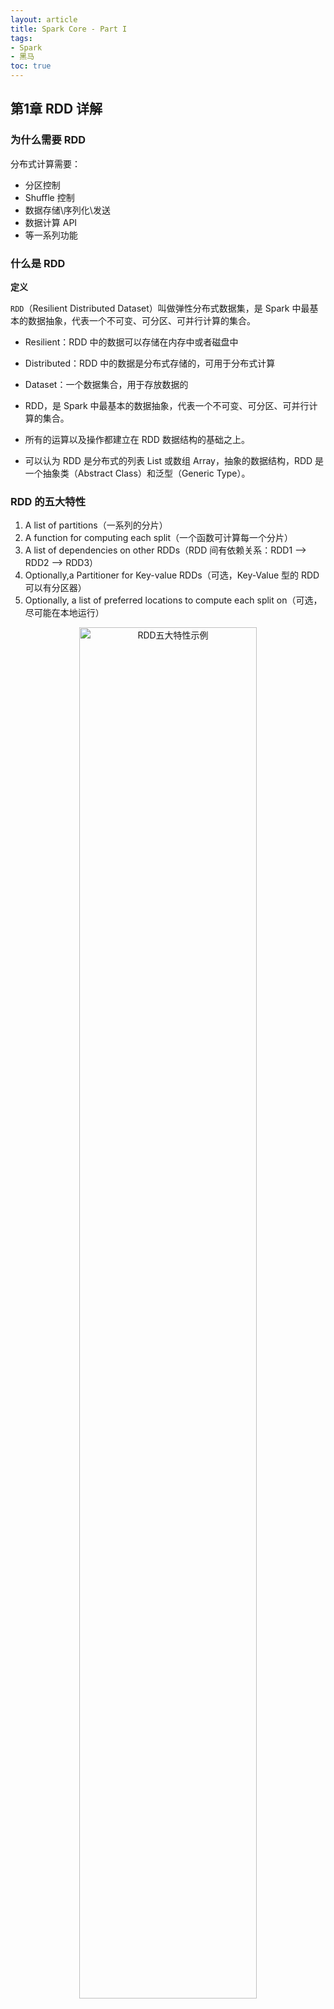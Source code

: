 ```yaml
---
layout: article
title: Spark Core - Part I
tags: 
- Spark
- 黑马
toc: true
---
```


## 第1章 RDD 详解

### 为什么需要 RDD

分布式计算需要：

- 分区控制
- Shuffle 控制
- 数据存储\序列化\发送
- 数据计算 API
- 等一系列功能

### 什么是 RDD

**定义**

`RDD`（Resilient Distributed Dataset）叫做弹性分布式数据集，是 Spark 中最基本的数据抽象，代表一个不可变、可分区、可并行计算的集合。

- Resilient：RDD 中的数据可以存储在内存中或者磁盘中
- Distributed：RDD 中的数据是分布式存储的，可用于分布式计算
- Dataset：一个数据集合，用于存放数据的

- RDD，是 Spark 中最基本的数据抽象，代表一个不可变、可分区、可并行计算的集合。
- 所有的运算以及操作都建立在 RDD 数据结构的基础之上。
- 可以认为 RDD 是分布式的列表 List 或数组 Array，抽象的数据结构，RDD 是一个抽象类（Abstract Class）和泛型（Generic Type）。

### RDD 的五大特性

1. A list of partitions（一系列的分片）
2. A function for computing each split（一个函数可计算每一个分片）
3. A list of dependencies on other RDDs（RDD 间有依赖关系：RDD1 --> RDD2 --> RDD3）
4. Optionally,a Partitioner for Key-value RDDs（可选，Key-Value 型的 RDD 可以有分区器）
5. Optionally, a list of preferred locations to compute each split on（可选，尽可能在本地运行）

<div align="center">
	<img src="https://raw.githubusercontent.com/cocotwp/cocotwp.github.io/master/assets/images/sparkcore/RDD五大特性示例.png" alt="RDD五大特性示例" width="75%" />
</div>

## 第2章 RDD 编程入门

### RDD 的创建

#### 并行化创建（集合对象）

API：
```python
SparkContext.parallelize(_c_, _numSlices=None_)
```

代码：
```python
from pyspark import SparkConf, SparkContext

if __name__ == '__main__':
    conf = SparkConf().setAppName('myApp').setMaster('local')
    sc = SparkContext(conf=conf)

    rdd = sc.parallelize([1, 2, 3, 4, 5, 6, 7, 8, 9])  # 默认分区数
    print(rdd.getNumPartitions())

    rdd = sc.parallelize([1, 2, 3, 4, 5, 6, 7, 8, 9], 3)  # 指定分区数
    print(rdd.getNumPartitions())

    print(rdd.collect())
```

#### 读取外部数据源

API：
```python
SparkContext.textFile(_name_, _minPartitions=None_, _use_unicode=True_)
```

支持本地文件、HDFS、S3协议

代码：
```python
from pyspark import SparkConf, SparkContext

if __name__ == '__main__':
    conf = SparkConf().setAppName('myApp').setMaster('local')
    sc = SparkContext(conf=conf)

    sc.setLogLevel('INFO')

    file_rdd1 = sc.textFile('./data/input/words.txt')
    print(file_rdd1.getNumPartitions())
    print(file_rdd1.collect())

    file_rdd2 = sc.textFile('./data/input/words.txt', 3)
    print(file_rdd2.getNumPartitions())

    file_rdd3 = sc.textFile('./data/input/words.txt', 100)
    print(file_rdd3.getNumPartitions())
```

API：
```python
SparkContext.wholeTextFiles(path, minPartitions=None, use_unicode=True)
```

适合读取一堆小文件\
同样支持本地文件、HDFS、S3协议

代码：
```python
from pyspark import SparkConf, SparkContext

if __name__ == '__main__':
    conf = SparkConf().setAppName('myApp').setMaster('local')
    sc = SparkContext(conf=conf)

    rdd = sc.wholeTextFiles('./data/input/tiny_files', 3)
    print(rdd.collect())
```

### RDD 算子

**算子是什么**

分布式集合对象上的 API 称为*算子*。

分成两类：
- *转换（Transformation）算子*：返回值仍旧是一个 RDD 的
- *动作（Action）算子*：返回值**不是** RDD 的

> **懒加载**：转换算子只是在构建执行计划，动作算子是一个指令让执行计划开始工作。

### 常用转换算子

#### map

将方法应用到 RDD 中的每个元素

API：
```python
RDD.map(f, preservesPartitioning=False)
```

代码：
```python
from pyspark import SparkConf, SparkContext

if __name__ == '__main__':
    conf = SparkConf().setAppName('myApp').setMaster('local')
    sc = SparkContext(conf=conf)

    rdd = sc.parallelize([1, 2, 3, 4, 5, 6, 7, 8, 9], 3)

    # def double(num):
    #     return num * 2

    # print(rdd.map(double).collect())

    print(rdd.map(lambda x: x * 2).collect())
```

#### flatMap

先进行 map 操作，再进行 **展平** 操作

API：
```python
RDD.flatMap(f, preservesPartitioning=False)
```

代码：
```python
from pyspark import SparkConf, SparkContext

if __name__ == '__main__':
    conf = SparkConf().setAppName('myApp').setMaster('local')
    sc = SparkContext(conf=conf)

    rdd = sc.parallelize(["hello spark", "hello apache", "hello replit"])
    rdd2 = rdd.flatMap(lambda x: x.split(" "))
    print(rdd2.collect())
```

#### reduceByKey

针对 KV 型 RDD，自动按照 key 分组，然后对 value 应用聚合函数。

聚合逻辑如下图：

<div align="center">
	<img src="https://raw.githubusercontent.com/cocotwp/cocotwp.github.io/master/assets/images/sparkcore/reduceByKey算子聚合逻辑.png" alt="reduceByKey算子聚合逻辑" width="50%"/>
</div>

API：
```python
RDD.reduceByKey(func, numPartitions=None, partitionFunc=<function portable_hash>)
```

代码：
```spark
from pyspark import SparkConf, SparkContext

if __name__ == '__main__':
    conf = SparkConf().setAppName('myApp').setMaster('local')
    sc = SparkContext(conf=conf)

    # 实现 WordCount
    rdd = sc.textFile('./data/input/words.txt')
    rdd1 = rdd.flatMap(lambda x: x.split(" "))
    rdd2 = rdd1.map(lambda x: (x, 1))
    rdd3 = rdd2.reduceByKey(lambda a, b: a + b)
    print(rdd3.collect())
```

#### mapValues

针对KV 型 RDD，对 value 应用 map 函数，不影响 key

API：
```python
RDD.mapValues(f)
```

代码：
```python
rdd = sc.parallelize([('a', 1), ('b', 2), ('c', 3)])
print(rdd.mapValues(lambda x: x * 2).collect())
```

#### groupBy

将 RDD 的数据进行分组

API：
```python
RDD.groupBy(f, numPartitions=None, partitionFunc=<function portable_hash>)
```

代码：
```python
rdd = sc.parallelize([('a', 1), ('b', 2), ('c', 1), ('a', 1)])
result = rdd.groupBy(lambda x: x[0])
print(result.map(lambda x: (x[0], list(x[1]))).collect())
```

#### filter

过滤想要保留的数据，返回是 True 的数据被保留，返回时 False 的数据被丢弃

API:
```python
RDD.filter(f)
```

代码：
```python
rdd = sc.parallelize([1, 2, 3, 4, 5, 6, 7, 8, 9], 3)
# 筛选偶数
print(rdd.filter(lambda x: x % 2 == 0).collect())
```

#### distinct 

对 RDD 数据进行去重

API：
```python
RDD.distinct(numPartitions=None)
```

代码：
```python
rdd = sc.parallelize([('a', 1), ('b', 2), ('c', 1), ('a', 1)])
print(rdd.distinct().collect())
```

#### union

一个 RDD 和另一个 RDD 合并

> 只合并，不会去重

> 不同类型的 RDD 也可以合并

API：
```python
RDD.union(other)
```

代码：
```python
rdd1 = sc.parallelize([1, 2, 3])
rdd2 = sc.parallelize(['a', 'b', 'c'])
print(rdd1.union(rdd2).collect())
```

#### join、leftOuterJoin

类似于 SQL 中的 join\
但是，只适用于二元元组，且不能指定关联条件

API：
```python
RDD.join(other, numPartitions=None)
RDD.leftOuterJoin(other, numPartitions=None)
```

代码：
```python
rdd1 = sc.parallelize([('a', 'wang'), ('a', 'li'), ('b', 'zhang'),
					   ('c', 'xu')])
rdd2 = sc.parallelize([('a', 'sales'), ('b', 'tech')])
print(rdd1.join(rdd2).collect())
print(rdd1.leftOuterJoin(rdd2).collect())
```

#### intersection

求两个 RDD 的交集

API：
```python
RDD.intersection(other)
```

代码：
```python
rdd1 = sc.parallelize(['a', 'b', 'c'])
rdd2 = sc.parallelize(['c', 'c', 'd'])
print(rdd1.intersection(rdd2).collect())
```

#### glom

按照分区，将 RDD 划分成 List

 API：
 ```python
 RDD.glom()
 ```
 
代码：
```python
rdd = sc.parallelize([1, 2, 3, 4, 5, 6, 7, 8, 9], 3)
print(rdd.glom().collect())
```

#### groupByKey

针对 KV 型 RDD，自动按照 key 分组

API：
```python
RDD.groupByKey(numPartitions=None, partitionFunc=<function portable_hash>)
```

代码：
```python
rdd = sc.parallelize([('a', 1), ('a',1), ('b',1), ('b',1), ('a',1)])
groupby_rdd = rdd.groupByKey()
print(groupby_rdd.mapValues(lambda x: sum(x)).collect())
```

#### sortBy

对 RDD 进行排序，基于你指定的排序依据

API：
```python
RDD.sortBy(keyfunc, ascending=True, numPartitions=None)
```

代码：
```python
rdd = sc.parallelize([5, 2, 3, 7, 9, 1, 6, 8, 4], 3)
print(rdd.sortBy(lambda x: x, ascending=True, numPartitions=3).collect())
```

#### sortByKey

针对 KV 型 RDD，按照 key 进行排序

API：
```python
RDD.sortByKey(ascending=True, numPartitions=None, keyfunc=<function RDD.<lambda>>)
```

代码：
```python
rdd = sc.parallelize([('a', 1), ('B', 1), ('A', 1), ('b', 1)])
# print(rdd.sortByKey(True).collect())
print(rdd.sortByKey(True, keyfunc=lambda x: str(x).lower()).collect())
```

### 常用动作算子

#### countByKey

统计 key 出现的次数（一般适用于 KV 型 RDD）\
结果为 dict

API：
```python
RDD.countByKey()
```

代码：
```python
rdd = sc.parallelize([('a', 1), ('b', 2), ('c', 1), ('a', 1)])
print(rdd.countByKey())
```

#### collect

将 RDD 各个分区内的数据收集到 Driver 中\
结果为 list 

API：
```python
RDD.collect()
```

#### reduce

对 RDD 数据集按照指定方法进行聚合\
方法中参数和返回值要求类型一致

API：
```python
RDD.reduce(f)
```

代码：
```python
rdd = sc.parallelize([1, 2, 3, 4, 5, 6, 7, 8, 9], 3)
print(rdd.reduce(lambda a, b: a + b))
```

#### fold

和 [[2021-12-10-SparkCore#reduce\|reduce]] 类似，按照指定方法进行聚合，但是是带有初始值的\
这个初始值会作用在：分区内聚合、分区间聚合

API：
```python
RDD.fold(zeroValue, op)
```

代码：
```python
rdd = sc.parallelize([1, 2, 3, 4, 5, 6, 7, 8, 9], 3)
print(rdd.fold(10, lambda a, b: a + b))
```

#### first

取出 RDD 的第一个元素

API：
```python
RDD.first()
```

#### take

取 RDD 中前 N 个元素\
结果为 list

API：
```python
RDD.take(num)
```

#### top

对 RDD 进行降序排序后，取前 N 个

API：
```python
RDD.top(num, key=None)
```

#### count

统计 RDD 中有多少条数据

API：
```python
RDD.count()
```

#### takeSample

随机抽样\
参数 `withReplacement` 表示抽样是否允许放回：True 表示允许，False 表示不允许

API：
```python
RDD.takeSample(withReplacement, num, seed=None)
```

代码：
```python
rdd = sc.parallelize([1, 2, 3, 4, 5, 6, 7, 8, 9], 3)
print(rdd.takeSample(True, 3))
```

#### takeOrdered

对 RDD 排序后取前 N 个\
与 [[2021-12-10-SparkCore#top\|top]] 不同的是，既可以升序（默认），也可以通过可选的方法实现降序

API：
```python
RDD.takeOrdered(num, key=None)
```

代码：
```python
rdd = sc.parallelize([1, 2, 3, 4, 5, 6, 7, 8, 9], 3)
print(rdd.takeOrdered(5))
print(rdd.takeOrdered(5, key=lambda x: -x))
```

#### foreach

和 [[2021-12-10-SparkCore#map\|map]] 类似，将方法应用到 RDD 中的每个元素，**但是**这个方法没有返回值

> 在 Executor 中分布式执行，不需要向 Driver 汇报，因此在某些场景下更加高效。

API：
```python
RDD.foreach(f)
```

代码：
```python
rdd = sc.parallelize([1, 2, 3, 4, 5, 6, 7, 8, 9], 3)
rdd.foreach(lambda x: print(x))
```

#### saveAsTextFile

将 RDD 的数据写入到文本文件中，支持本地文件、HDFS 等

> 和 foreach 类似，由 Executor 分布式执行，是不经过 Driver 的

API：
```python
RDD.saveAsTextFile(path, compressionCodecClass=None)
```

### 分区操作算子

#### mapPartitions

与 [[2021-12-10-SparkCore#map\|map]] 不同的是，mapPartitions 中传送的是每个分区的数据，作为一个迭代器（iterator）对象传入过来。

 API：
 ```python
 RDD.mapPartitions(f, preservesPartitioning=False)
 ```
 
 代码：
 ```python
 rdd = sc.parallelize([1, 2, 3, 4, 5, 6, 7, 8, 9], 3)

def f(iterator): 
	yield sum(iterator)

print(rdd.mapPartitions(f).collect())
```

#### foreachPartition

和 [[2021-12-10-SparkCore#foreach\|foreach]] 类似，但一次处理的是一整个分区数据

API：
```python
RDD.foreachPartition(f)
```

代码：
```python
rdd = sc.parallelize([1, 2, 3, 4, 5, 6, 7, 8, 9], 3)

def f(iterator): 
	for i in iterator:
		print(i * 2)

rdd.foreachPartition(f)
```

#### partitionBy

对 RDD 进行自定义分区操作

API：
```python
RDD.partitionBy(numPartitions, partitionFunc=<function portable_hash>)
```

代码：
```python
rdd = sc.parallelize([1, 2, 3, 4, 5, 6, 7, 8, 9], 3)
rdd = rdd.map(lambda x: (x, 1))
print(rdd.partitionBy(2, partitionFunc=lambda x: x % 2).glom().collect())
```

#### repartition

修改 RDD 的分区数量（重新分区）

> **注意**：对分区的数量进行操作，一定要慎重

API：
```python
RDD.repartition(numPartitions)
```

#### coalesce

与 [[2021-12-10-SparkCore#repartition\|repartition]] 类似，可以修改 RDD 的分区数据\
不同的是，第2个参数表示增加分区是否需要 `shuffle`，默认是 False\
如果不指定 `shuffle=True`，则只能减少分区，更加“安全”
 
API：
```python
RDD.coalesce(numPartitions, shuffle=False)
```
